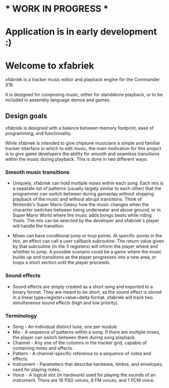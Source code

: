 # * WORK IN PROGRESS *
# Application is in early development :)

# Welcome to xfabriek

xfabriek is a tracker music editor and playback engine for the Commander X16.

It is designed for composing music, either for standalone playback, or to
be included in assembly language demos and games.

## Design goals

xfabriek is designed with a balance between memory footprint, ease of
programming, and functionality.

While xfabriek is intended to give chiptune musicians a simple and familiar
tracker interface in which to edit music, the main motivation for this
project is to give game developers the ability for smooth and seamless
transitions within the music during playback. This is done in two different
ways:

### Smooth music transitions

* Uniquely, xfabriek can hold multiple *mixes* within each song. Each mix is a
  separate list of patterns (usually largely similar to each other) that the
  programmer can switch between during gameplay without stopping
  playback of the music and without abrupt transitions. Think of
  Nintendo's Super Mario Galaxy how the music changes when the character
  switches between being underwater and above ground, or in Super Mario
  World where the music adds bongo beats while riding Yoshi. The mix
  can be selected by the developer and xfabriek's player will handle the
  transition.

* Mixes can have conditional jump or loop points. At specific points in the
  mix, an effect can call a user callback subroutine. The return value given
  by that subroutine (in the 3 registers) will inform the player where and
  whether to jump. A possible scenario could be a game where the music
  builds up and transitions as the player progresses into a new area, or loops
  a short section until the player proceeds.

### Sound effects

* Sound effects are simply created as a short song and exported to a binary
  format. They are meant to be short, as the sound effect is stored in a linear type+register+value+delta format. xfabriek will track two simultaneous sound
  effects (high and low priority).

### Terminology

* Song - An individual distinct tune, one per module
* Mix - A sequence of patterns within a song. If there are multiple mixes, the
  player can switch between them during song playback.
* Channel - Any one of the columns in the tracker grid, capable of containing
  notes and effects.
* Pattern - A channel-specific reference to a sequence of notes and effects.
* Instrument - Parameters that describe hardware, timbre, and envelopes, used
  for playing notes.
* Voice - A logical slot (in hardware) used for playing the sounds of an
  instrument. There are 16 PSG voices, 8 FM voices, and 1 PCM voice.
